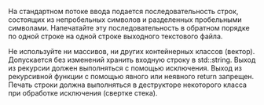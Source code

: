 На стандартном потоке ввода подается последовательность строк, состоящих из непробельных символов и разделенных пробельными символами. Напечатайте эту последовательность в обратном порядке по одной строке на одной строке выходного текстового файла.

Не используйте ни массивов, ни других контейнерных классов (вектор). Допускается без изменений хранить входную строку в std::string. Выход из рекурсии должен выполняться с помощью исключения. Выход из рекурсивной функции с помощью явного или неявного return запрещен. Печать строки должна выполняться в деструкторе некоторого класса при обработке исключения (свертке стека).
